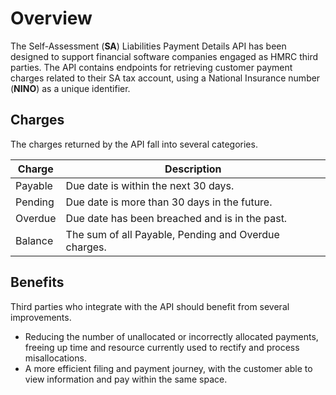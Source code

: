 # Overview 

The Self-Assessment (**SA**) Liabilities Payment Details API has been designed to support financial software companies engaged as HMRC third parties. The API contains endpoints for retrieving customer payment charges related to their SA tax account, using a National Insurance number (**NINO**) as a unique identifier. 

## Charges

The charges returned by the API fall into several categories.

| Charge | Description |
| --- | --- |
| Payable | Due date is within the next 30 days. | 
| Pending | Due date is more than 30 days in the future. |
| Overdue | Due date has been breached and is in the past. |
| Balance | The sum of all Payable, Pending and Overdue charges. | 

## Benefits

Third parties who integrate with the API should benefit from several improvements.

* Reducing the number of unallocated or incorrectly allocated payments, freeing up time and resource currently used to rectify and process misallocations. 
* A more efficient filing and payment journey, with the customer able to view information and pay within the same space.

